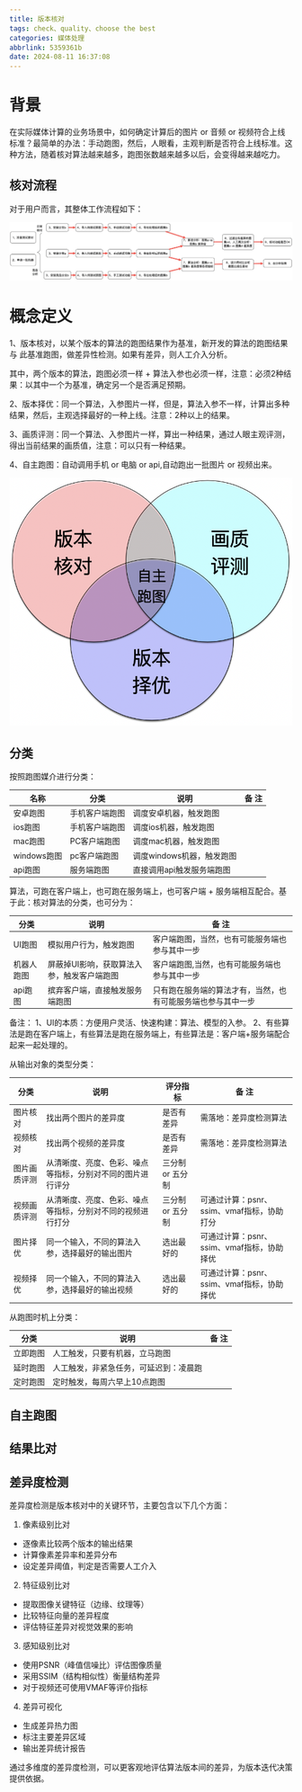 ```yaml
---
title: 版本核对
tags: check、quality、choose the best
categories: 媒体处理
abbrlink: 5359361b
date: 2024-08-11 16:37:08
---
```


# 背景

在实际媒体计算的业务场景中，如何确定计算后的图片 or 音频 or
视频符合上线标准？最简单的办法：手动跑图，然后，人眼看，主观判断是否符合上线标准。这种方法，随着核对算法越来越多，跑图张数越来越多以后，会变得越来越吃力。

## 核对流程

对于用户而言，其整体工作流程如下：

![](/images/check_step_1.png)

# 概念定义

1、版本核对，以某个版本的算法的跑图结果作为基准，新开发的算法的跑图结果 与 此基准跑图，做差异性检测。如果有差异，则人工介入分析。

其中，两个版本的算法，跑图必须一样 + 算法入参也必须一样，注意：必须2种结果：以其中一个为基准，确定另一个是否满足预期。

2、版本择优：同一个算法，入参图片一样，但是，算法入参不一样，计算出多种结果，然后，主观选择最好的一种上线。注意：2种以上的结果。

3、画质评测：同一个算法、入参图片一样，算出一种结果，通过人眼主观评测，得出当前结果的画质值，注意：可以只有一种结果。

4、自主跑图：自动调用手机 or 电脑 or api,自动跑出一批图片 or 视频出来。

![](/images/check_about_1.png)

## 分类

按照跑图媒介进行分类：

 名称        | 分类      | 说明               | 备  注 |
-----------|---------|------------------|------|
 安卓跑图      | 手机客户端跑图 | 调度安卓机器，触发跑图      |      |
 ios跑图     | 手机客户端跑图 | 调度ios机器，触发跑图     |      |
 mac跑图     | PC客户端跑图 | 调度mac机器，触发跑图     |      |
 windows跑图 | pc客户端跑图 | 调度windows机器，触发跑图 |      |
 api跑图     | 服务端跑图   | 直接调用api触发服务端跑图   |      |

算法，可跑在客户端上，也可跑在服务端上，也可客户端 + 服务端相互配合。基于此：核对算法的分类，也可分为：

 分类    | 说明                     | 备 注                            |
-------|------------------------|--------------------------------|
 UI跑图  | 模拟用户行为，触发跑图            | 客户端跑图，当然，也有可能服务端也参与其中一步        | 
 机器人跑图 | 屏蔽掉UI影响，获取算法入参，触发客户端跑图 | 客户端跑图,当然，也有可能服务端也参与其中一步        | 
 api跑图 | 摈弃客户端，直接触发服务端跑图        | 只有跑在服务端的算法才有，当然，也有可能服务端也参与其中一步 |

备注：
1、UI的本质：方便用户灵活、快速构建：算法、模型的入参。
2、有些算法是跑在客户端上，有些算法是跑在服务端上，有些算法是：客户端+服务端配合起来一起处理的。

从输出对象的类型分类：

 分类     | 说明                            | 评分指标       | 备 注                         |
--------|-------------------------------|------------|-----------------------------|
 图片核对   | 找出两个图片的差异度                    | 是否有差异      | 需落地：差异度检测算法                 |
 视频核对   | 找出两个视频的差异度                    | 是否有差异      | 需落地：差异度检测算法                 |
 图片画质评测 | 从清晰度、亮度、色彩、噪点等指标，分别对不同的图片进行评分 | 三分制 or 五分制 |                             |
 视频画质评测 | 从清晰度、亮度、色彩、噪点等指标，分别对不同的视频进行打分 | 三分制 or 五分制 | 可通过计算：psnr、ssim、vmaf指标，协助打分 |
 图片择优   | 同一个输入，不同的算法入参，选择最好的输出图片       | 选出最好的      | 可通过计算：psnr、ssim、vmaf指标，协助择优 |
 视频择优   | 同一个输入，不同的算法入参，选择最好的输出视频       | 选出最好的      | 可通过计算：psnr、ssim、vmaf指标，协助择优 |

从跑图时机上分类：

 分类   | 说明                  | 备 注 |
------|---------------------|-----|
 立即跑图 | 人工触发，只要有机器，立马跑图     |     |
 延时跑图 | 人工触发，非紧急任务，可延迟到：凌晨跑 |     |
 定时跑图 | 定时触发，每周六早上10点跑图     |     |

## 自主跑图

## 结果比对

## 差异度检测

差异度检测是版本核对中的关键环节，主要包含以下几个方面：

1. 像素级别比对
- 逐像素比较两个版本的输出结果
- 计算像素差异率和差异分布
- 设定差异阈值，判定是否需要人工介入

2. 特征级别比对
- 提取图像关键特征（边缘、纹理等）
- 比较特征向量的差异程度
- 评估特征差异对视觉效果的影响

3. 感知级别比对
- 使用PSNR（峰值信噪比）评估图像质量
- 采用SSIM（结构相似性）衡量结构差异
- 对于视频还可使用VMAF等评价指标

4. 差异可视化
- 生成差异热力图
- 标注主要差异区域
- 输出差异统计报告

通过多维度的差异度检测，可以更客观地评估算法版本间的差异，为版本迭代决策提供依据。